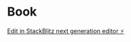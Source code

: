 # Book

[Edit in StackBlitz next generation editor ⚡️](https://stackblitz.com/~/github.com/SejalJain176/Book)
